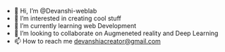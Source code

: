 - 👋 Hi, I’m @Devanshi-weblab
- 👀 I’m interested in creating cool stuff
- 🌱 I’m currently learning web Development
- 💞️ I’m looking to collaborate on Augmeneted reality and Deep Learning 
- 📫 How to reach me devanshiacreator@gmail.com

<!---
Devanshi-weblab/Devanshi-weblab is a ✨ special ✨ repository because its `README.md` (this file) appears on your GitHub profile.
You can click the Preview link to take a look at your changes.
--->

